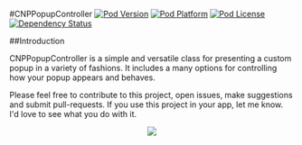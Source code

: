 #CNPPopupController
[![Pod Version](http://img.shields.io/cocoapods/v/CNPPopupController.svg?style=flat)](http://cocoadocs.org/docsets/CNPPopupController/)
[![Pod Platform](http://img.shields.io/cocoapods/p/CNPPopupController.svg?style=flat)](http://cocoadocs.org/docsets/CNPPopupController/)
[![Pod License](http://img.shields.io/cocoapods/l/CNPPopupController.svg?style=flat)](https://github.com/carsonperrotti/CNPPopupController/blob/master/LICENSE)
[![Dependency Status](https://www.versioneye.com/objective-c/cnppopupcontroller/0.2.1/badge.svg?style=flat)](https://www.versioneye.com/objective-c/cnppopupcontroller)

##Introduction

CNPPopupController is a simple and versatile class for presenting a custom popup in a variety of fashions. It includes a many options for controlling how your popup appears and behaves.

Please feel free to contribute to this project, open issues, make suggestions and submit pull-requests. If you use this project in your app, let me know. I'd love to see what you do with it.

<p align="center"><img src="https://raw.githubusercontent.com/carsonperrotti/CNPPopupController/master/CNPPopupControllerExample/CNPPopupController.gif"/></p>
